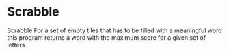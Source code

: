 # Scrabble
Scrabble
        For a set of empty tiles that has to be filled with a meaningful word
        this program returns a word with the maximum score for a given set of letters

